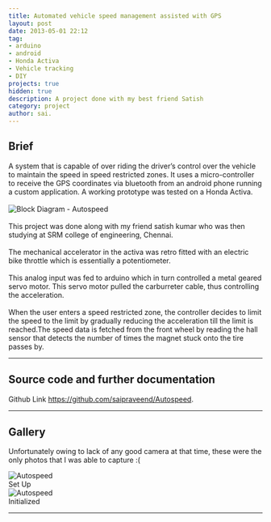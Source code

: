 ```yaml
---
title: Automated vehicle speed management assisted with GPS
layout: post
date: 2013-05-01 22:12
tag: 
- arduino
- android
- Honda Activa
- Vehicle tracking
- DIY
projects: true
hidden: true
description: A project done with my best friend Satish
category: project
author: sai.
---
```


## Brief

A system that is capable of over riding the driver’s control over the vehicle to maintain the speed in speed restricted zones. It uses a micro-controller to receive the GPS coordinates via bluetooth from an android phone running a custom application. A working prototype was tested on a Honda Activa.
<br>
<br>
<img class="image" src="{{ site.url }}/assets/images/Autospeed/block.png" alt="Block Diagram - Autospeed">
<br>
<br>
This project was done along with my friend satish kumar who was then studying at SRM college of engineering, Chennai.
<br>
<br>
The mechanical accelerator in the activa was retro fitted with an electric bike throttle which is essentially a potentiometer.
<br>
<br>
This analog input was fed to arduino which in turn controlled a metal geared servo motor. This servo motor pulled the carburreter cable, thus controlling the acceleration.
<br>
<br>
When the user enters a speed restricted zone, the controller decides to limit the speed to the limit by gradually reducing the acceleration till the limit is reached.The speed data is fetched from the front wheel by reading the hall sensor that detects the number of times the magnet stuck onto the tire passes by. 

---

## Source code and further documentation

Github Link <https://github.com/saipraveend/Autospeed>.

---

## Gallery

Unfortunately owing to lack of any good camera at that time, these were the only photos that I was able to capture :(

<div class="side-by-side">
    <div class="toleft">
        <img class="image" src="{{ site.url }}/assets/images/Autospeed/1.jpg" alt="Autospeed">
        <figcaption class="caption">Set Up</figcaption>
    </div>

   <div class="toright">
        <img class="image" src="{{ site.url }}/assets/images/Autospeed/2.jpg" alt="Autospeed">
        <figcaption class="caption">Initialized</figcaption>
    </div>
</div>

---
